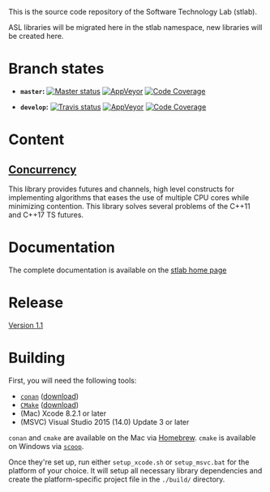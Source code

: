 This is the source code repository of the Software Technology Lab (stlab).

ASL libraries will be migrated here in the stlab namespace, new libraries will be created here.

# Branch states

- **`master`:**
[![Master status](https://travis-ci.org/stlab/libraries.svg?branch=master)](https://travis-ci.org/stlab/libraries)
[![AppVeyor](https://ci.appveyor.com/api/projects/status/aaf2uibkql1625dl/branch/master?svg=true)](https://ci.appveyor.com/project/fosterbrereton/libraries/branch/master)
[![Code Coverage](https://codecov.io/github/stlab/libraries/coverage.svg?branch=master)](https://codecov.io/gh/stlab/libraries/branch/master)

- **`develop`:**
[![Travis status](https://travis-ci.org/stlab/libraries.svg?branch=develop)](https://travis-ci.org/stlab/libraries)
[![AppVeyor](https://ci.appveyor.com/api/projects/status/aaf2uibkql1625dl/branch/develop?svg=true)](https://ci.appveyor.com/project/fosterbrereton/libraries/branch/develop)
[![Code Coverage](https://codecov.io/github/stlab/libraries/coverage.svg?branch=develop)](https://codecov.io/gh/stlab/libraries/branch/develop)


# Content

## [Concurrency](http://www.stlab.cc/libraries/concurrency/)
This library provides futures and channels, high level constructs for implementing algorithms that eases the use of 
multiple CPU cores while minimizing contention. This library solves several problems of the C++11 and C++17 TS futures.  

# Documentation

The complete documentation is available on the [stlab home page](http://stlab.cc) 

# Release

[Version 1.1](readme.md)

# Building

First, you will need the following tools:

- [`conan`](https://www.conan.io/) ([download](https://www.conan.io/downloads))
- [`CMake`](https://cmake.org/) ([download](https://cmake.org/download/))
- (Mac) Xcode 8.2.1 or later
- (MSVC) Visual Studio 2015 (14.0) Update 3 or later

`conan` and `cmake` are available on the Mac via [Homebrew](http://brew.sh). `cmake` is available on Windows via [`scoop`](http://scoop.sh/).

Once they're set up, run either `setup_xcode.sh` or `setup_msvc.bat` for the platform of your choice. It will setup all necessary library dependencies and create the platform-specific project file in the `./build/` directory.
